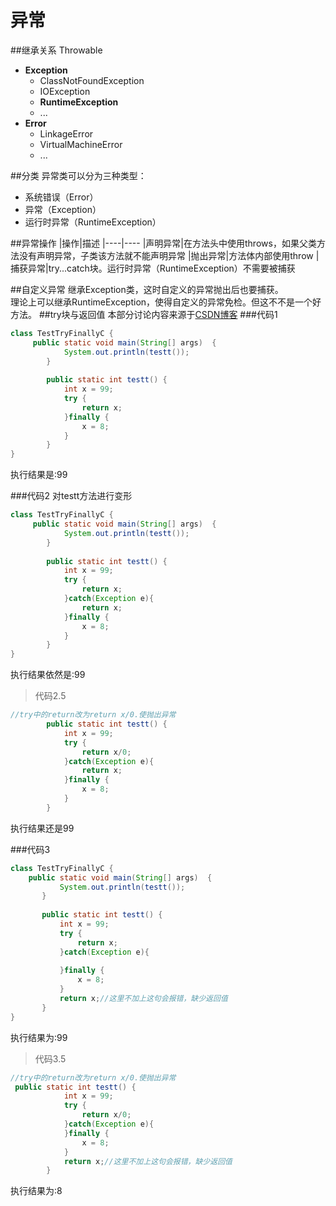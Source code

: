 异常
=======
##继承关系
Throwable
- **Exception**
  - ClassNotFoundException
  - IOException
  - **RuntimeException**
  - ...
- **Error**
  - LinkageError
  - VirtualMachineError
  - ...
  
##分类
异常类可以分为三种类型：
- 系统错误（Error）
- 异常（Exception）
- 运行时异常（RuntimeException）

##异常操作
|操作|描述
|----|----
|声明异常|在方法头中使用throws，如果父类方法没有声明异常，子类该方法就不能声明异常
|抛出异常|方法体内部使用throw
|捕获异常|try...catch块。运行时异常（RuntimeException）不需要被捕获

##自定义异常
继承Exception类，这时自定义的异常抛出后也要捕获。  
理论上可以继承RuntimeException，使得自定义的异常免检。但这不不是一个好方法。
##try块与返回值
本部分讨论内容来源于[CSDN博客](http://blog.csdn.net/exsuns/article/details/5217669)
###代码1
```java
class TestTryFinallyC {
	 public static void main(String[] args)  {
	        System.out.println(testt());
	    }
	    
	    public static int testt() {
	        int x = 99;
	    	try {
	        	return x;
	        }finally {
	            x = 8;
	        }
	    }
}
```
执行结果是:99

###代码2
对testt方法进行变形
```java
class TestTryFinallyC {
	 public static void main(String[] args)  {
	        System.out.println(testt());
	    }
	    
	    public static int testt() {
	        int x = 99;
	    	try {
	        	return x;
	    	}catch(Exception e){
	    		return x;
	        }finally {
	            x = 8;
	        }
	    }
}
```
执行结果依然是:99
>代码2.5
```java
//try中的return改为return x/0.使抛出异常
	    public static int testt() {
	        int x = 99;
	    	try {
	        	return x/0;
	    	}catch(Exception e){
	    		return x;
	        }finally {
	            x = 8;
	        }
	    }
 ```
 执行结果还是99
>

 ###代码3
 ```java
 class TestTryFinallyC {
	 public static void main(String[] args)  {
	        System.out.println(testt());
	    }
	    
	    public static int testt() {
	        int x = 99;
	    	try {
	        	return x;
	    	}catch(Exception e){   	
            
	        }finally {
	            x = 8;
	        }
	    	return x;//这里不加上这句会报错，缺少返回值
	    }
}
```
执行结果为:99
>代码3.5
```java
//try中的return改为return x/0.使抛出异常
 public static int testt() {
	        int x = 99;
	    	try {
	        	return x/0;
	    	}catch(Exception e){		
	        }finally {
	            x = 8;
	        }
	    	return x;//这里不加上这句会报错，缺少返回值
	    }
```
执行结果为:8
